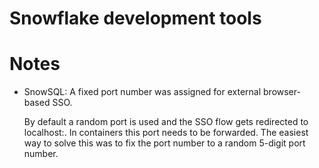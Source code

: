 # Snowflake development tools

# Notes

- SnowSQL: A fixed port number was assigned for external browser-based SSO.

  By default a random port is used and the SSO flow gets redirected to
  localhost:<port-number>. In containers this port needs to be forwarded.
  The easiest way to solve this was to fix the port number to a random
  5-digit port number.

